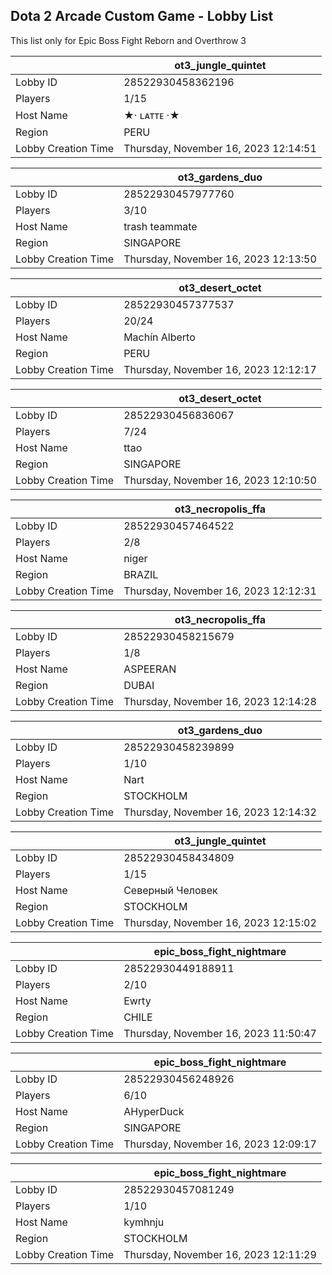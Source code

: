 ## Dota 2 Arcade Custom Game - Lobby List

This list only for Epic Boss Fight Reborn and Overthrow 3

|  | ot3_jungle_quintet |
| ------ | ------ |
| Lobby ID | 28522930458362196 |
| Players | 1/15 |
| Host Name | ★· ʟᴀᴛᴛᴇ ·★ |
| Region | PERU |
| Lobby Creation Time | Thursday, November 16, 2023 12:14:51 |


|  | ot3_gardens_duo |
| ------ | ------ |
| Lobby ID | 28522930457977760 |
| Players | 3/10 |
| Host Name | trash teammate |
| Region | SINGAPORE |
| Lobby Creation Time | Thursday, November 16, 2023 12:13:50 |


|  | ot3_desert_octet |
| ------ | ------ |
| Lobby ID | 28522930457377537 |
| Players | 20/24 |
| Host Name | Machín Alberto |
| Region | PERU |
| Lobby Creation Time | Thursday, November 16, 2023 12:12:17 |


|  | ot3_desert_octet |
| ------ | ------ |
| Lobby ID | 28522930456836067 |
| Players | 7/24 |
| Host Name | ttao |
| Region | SINGAPORE |
| Lobby Creation Time | Thursday, November 16, 2023 12:10:50 |


|  | ot3_necropolis_ffa |
| ------ | ------ |
| Lobby ID | 28522930457464522 |
| Players | 2/8 |
| Host Name | niger |
| Region | BRAZIL |
| Lobby Creation Time | Thursday, November 16, 2023 12:12:31 |


|  | ot3_necropolis_ffa |
| ------ | ------ |
| Lobby ID | 28522930458215679 |
| Players | 1/8 |
| Host Name | ASPEERAN |
| Region | DUBAI |
| Lobby Creation Time | Thursday, November 16, 2023 12:14:28 |


|  | ot3_gardens_duo |
| ------ | ------ |
| Lobby ID | 28522930458239899 |
| Players | 1/10 |
| Host Name | Nart |
| Region | STOCKHOLM |
| Lobby Creation Time | Thursday, November 16, 2023 12:14:32 |


|  | ot3_jungle_quintet |
| ------ | ------ |
| Lobby ID | 28522930458434809 |
| Players | 1/15 |
| Host Name | Северный Человек |
| Region | STOCKHOLM |
| Lobby Creation Time | Thursday, November 16, 2023 12:15:02 |


|  | epic_boss_fight_nightmare |
| ------ | ------ |
| Lobby ID | 28522930449188911 |
| Players | 2/10 |
| Host Name | Ewrty |
| Region | CHILE |
| Lobby Creation Time | Thursday, November 16, 2023 11:50:47 |


|  | epic_boss_fight_nightmare |
| ------ | ------ |
| Lobby ID | 28522930456248926 |
| Players | 6/10 |
| Host Name | AHyperDuck |
| Region | SINGAPORE |
| Lobby Creation Time | Thursday, November 16, 2023 12:09:17 |


|  | epic_boss_fight_nightmare |
| ------ | ------ |
| Lobby ID | 28522930457081249 |
| Players | 1/10 |
| Host Name | kymhnju |
| Region | STOCKHOLM |
| Lobby Creation Time | Thursday, November 16, 2023 12:11:29 |


